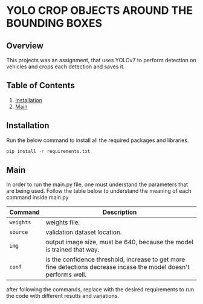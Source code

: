 # YOLO CROP OBJECTS AROUND THE BOUNDING BOXES

## Overview
  This projects was an assignment, that uses YOLOv7 to perform detection on vehicles and crops each detection 
  and saves it.

## Table of Contents

1. [Installation](#installation)
3. [Main](#main)

## Installation

Run the below command to install all the required packages and libraries.
```bash
pip install -r requirements.txt
```
## Main
In order to run the main.py file, one must understand the parameters that are being used. Follow the table below to understand the meaning of each command inside main.py

| Command | Description |
| --- | --- |
| `weights` | weights file. |
| `source` | validation dataset location. |
| `img` | output image size, must be 640, because the model is trained that way. |
| `conf` | is the confidence threshold, increase to get more fine detections decrease incase the model doesn't performs well. |

after following the commands, replace with the desired requirements to run the code with different resutls and variations.
